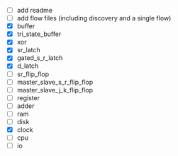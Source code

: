 - [ ] add readme
- [ ] add flow files (including discovery and a single flow)
- [x] buffer
- [x] tri_state_buffer
- [x] xor
- [x] sr_latch
- [x] gated_s_r_latch
- [x] d_latch
- [ ] sr_flip_flop
- [ ] master_slave_s_r_flip_flop
- [ ] master_slave_j_k_flip_flop
- [ ] register
- [ ] adder
- [ ] ram
- [ ] disk
- [x] clock
- [ ] cpu
- [ ] io